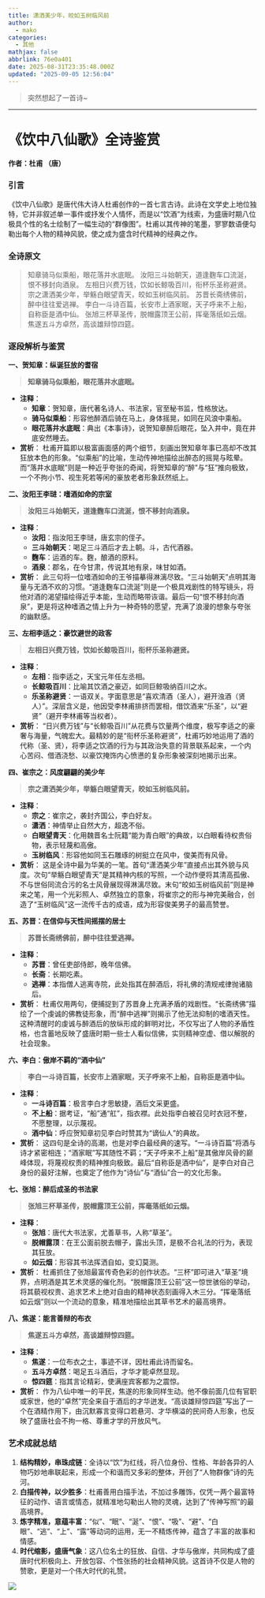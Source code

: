 ```yaml
---
title: 潇洒美少年，皎如玉树临风前
author:
  - mako
categories:
  - 其他
mathjax: false
abbrlink: 76e0a401
date: 2025-08-31T23:35:48.000Z
updated: "2025-09-05 12:56:04"
---
```

>  突然想起了一首诗~
<!--more-->
----

# **《饮中八仙歌》全诗鉴赏**

**作者：杜甫 （唐）**

### **引言**

《饮中八仙歌》是唐代伟大诗人杜甫创作的一首七言古诗。此诗在文学史上地位独特，它并非叙述单一事件或抒发个人情怀，而是以“饮酒”为线索，为盛唐时期八位极具个性的名士绘制了一幅生动的“群像图”。杜甫以其传神的笔墨，寥寥数语便勾勒出每个人物的精神风貌，使之成为盛含时代精神的经典之作。

### **全诗原文**

> 知章骑马似乘船，眼花落井水底眠。
> 汝阳三斗始朝天，道逢麴车口流涎，恨不移封向酒泉。
> 左相日兴费万钱，饮如长鲸吸百川，衔杯乐圣称避贤。
> 宗之潇洒美少年，举觞白眼望青天，皎如玉树临风前。
> 苏晋长斋绣佛前，醉中往往爱逃禅。
> 李白一斗诗百篇，长安市上酒家眠，天子呼来不上船，自称臣是酒中仙。
> 张旭三杯草圣传，脱帽露顶王公前，挥毫落纸如云烟。
> 焦遂五斗方卓然，高谈雄辩惊四筵。

### **逐段解析与鉴赏**

**一、贺知章：纵诞狂放的耆宿**

> **知章骑马似乘船，眼花落井水底眠。**

*   **注释**：
    *   **知章**：贺知章，唐代著名诗人、书法家，官至秘书监，性格放达。
    *   **骑马似乘船**：形容他醉酒后骑在马上，身体摇晃，如同在风浪中乘船。
    *   **眼花落井水底眠**：典出《本事诗》，说贺知章醉后眼花，坠入井中，竟在井底安然睡去。
*   **赏析**：
    杜甫开篇即以极富画面感的两个细节，刻画出贺知章年事已高却不改其狂放本色的形象。“似乘船”的比喻，生动传神地描绘出醉态的摇晃与眩晕。而“落井水底眠”则是一种近乎夸张的奇闻，将贺知章的“醉”与“狂”推向极致，一个不拘小节、视生死若等闲的豪放老者形象跃然纸上。

**二、汝阳王李琎：嗜酒如命的宗室**

> **汝阳三斗始朝天，道逢麴车口流涎，恨不移封向酒泉。**

*   **注释**：
    *   **汝阳**：指汝阳王李琎，唐玄宗的侄子。
    *   **三斗始朝天**：喝足三斗酒后才去上朝。斗，古代酒器。
    *   **麴车**：运酒的车。麴，酿酒的原料。
    *   **酒泉**：郡名，在今甘肃，传说其地有泉，味甘如酒。
*   **赏析**：
    此三句将一位嗜酒如命的王爷描摹得淋漓尽致。“三斗始朝天”点明其海量与无酒不欢的习惯。“道逢麴车口流涎”则是一个极具戏剧性的特写镜头，将他对酒的渴望描绘得近乎本能，生动而略带诙谐。最后一句“恨不移封向酒泉”，更是将这种嗜酒之情上升为一种奇特的愿望，充满了浪漫的想象与夸张的幽默感。

**三、左相李适之：豪饮避世的政客**

> **左相日兴费万钱，饮如长鲸吸百川，衔杯乐圣称避贤。**

*   **注释**：
    *   **左相**：指李适之，天宝元年任左丞相。
    *   **长鲸吸百川**：比喻其饮酒之豪迈，如同巨鲸吸纳百川之水。
    *   **乐圣称避贤**：一语双关。字面意思是“喜欢清酒（圣人），避开浊酒（贤人）”。深层含义是，他因受李林甫排挤而罢相，借饮酒来“乐圣”，以“避贤”（避开李林甫等当权者）。
*   **赏析**：
    “日兴费万钱”与“长鲸吸百川”从花费与饮量两个维度，极写李适之的豪奢与海量，气魄宏大。最精妙的是“衔杯乐圣称避贤”，杜甫巧妙地运用了酒的代称（圣、贤），将李适之饮酒的行为与其政治失意的背景联系起来，一个内心苦闷、借酒浇愁、以豪饮掩饰内心愤懑的复杂形象被深刻地揭示出来。

**四、崔宗之：风度翩翩的美少年**

> **宗之潇洒美少年，举觞白眼望青天，皎如玉树临风前。**

*   **注释**：
    *   **宗之**：崔宗之，袭封齐国公，李白好友。
    *   **潇洒**：神情举止自然大方，超逸不俗。
    *   **白眼望青天**：化用魏晋名士阮籍“能为青白眼”的典故，以白眼看待权贵俗物，表示轻蔑和高傲。
    *   **玉树临风**：形容他如同玉石雕琢的树挺立在风中，俊美而有风骨。
*   **赏析**：
    这是全诗中最为华美的一笔。首句“潇洒美少年”直接点出其外貌与风度。次句“举觞白眼望青天”是其精神内核的写照，一个动作便将其清高孤傲、不与世俗同流合污的名士风骨展现得淋漓尽致。末句“皎如玉树临风前”则是神来之笔，用一个光彩照人、卓然独立的意象，将崔宗之的形与神完美融合，创造了“玉树临风”这一流传千古的成语，成为形容俊美男子的最高赞誉。

**五、苏晋：在信仰与天性间摇摆的居士**

> **苏晋长斋绣佛前，醉中往往爱逃禅。**

*   **注释**：
    *   **苏晋**：曾任吏部侍郎，晚年信佛。
    *   **长斋**：长期吃素。
    *   **逃禅**：本指僧人逃离寺院，此处指其在醉酒后，将礼佛的清规戒律抛诸脑后。
*   **赏析**：
    杜甫仅用两句，便捕捉到了苏晋身上充满矛盾的戏剧性。“长斋绣佛”描绘了一个虔诚的佛教徒形象，而“醉中逃禅”则揭示了他无法抑制的嗜酒天性。这种清醒时的虔诚与醉酒后的放纵形成的鲜明对比，不仅写出了人物的矛盾性格，也含蓄地反映了盛唐时期一些士人看似信佛，实则精神空虚、借以解脱的社会现象。

**六、李白：傲岸不羁的“酒中仙”**

> **李白一斗诗百篇，长安市上酒家眠，天子呼来不上船，自称臣是酒中仙。**

*   **注释**：
    *   **一斗诗百篇**：极言李白才思敏捷，酒后文采更盛。
    *   **不上船**：据考证，“船”通“舡”，指衣襟。此处指李白被召见时衣冠不整，不愿整理，以示蔑视。
    *   **酒中仙**：呼应贺知章初见李白时赞其为“谪仙人”的典故。
*   **赏析**：
    这四句是全诗的高潮，也是对李白最经典的速写。“一斗诗百篇”将酒与诗才紧密相连；“酒家眠”写其随性不羁；“天子呼来不上船”是其傲岸风骨的巅峰体现，将蔑视权贵的精神推向极致。最后“自称臣是酒中仙”，是李白对自己身份的最好注解，也奠定了他作为“诗仙”与“酒仙”合一的文化形象。

**七、张旭：醉后成圣的书法家**

> **张旭三杯草圣传，脱帽露顶王公前，挥毫落纸如云烟。**

*   **注释**：
    *   **张旭**：唐代大书法家，尤善草书，人称“草圣”。
    *   **脱帽露顶**：在王公面前脱去帽子，露出头顶，是极不合礼法的行为，表现其狂放。
    *   **如云烟**：形容其书法挥洒自如，变幻莫测。
*   **赏析**：
    杜甫抓住了张旭最富传奇色彩的创作状态。“三杯”即可进入“草圣”境界，点明酒是其艺术灵感的催化剂。“脱帽露顶王公前”这一惊世骇俗的举动，将其藐视权贵、追求艺术上绝对自由的精神状态刻画得入木三分。“挥毫落纸如云烟”则以一个流动的意象，精准地描绘出其草书艺术的最高境界。

**八、焦遂：能言善辩的布衣**

> **焦遂五斗方卓然，高谈雄辩惊四筵。**

*   **注释**：
    *   **焦遂**：一位布衣之士，事迹不详，因杜甫此诗而留名。
    *   **五斗方卓然**：喝足五斗酒后，才华才能卓然显现。
    *   **惊四筵**：指其言论精彩，使满座宾客都为之震惊。
*   **赏析**：
    作为八仙中唯一的平民，焦遂的形象同样生动。他不像前面几位有官职或家世，他的“卓然”完全来自于酒后的才华迸发。“高谈雄辩惊四筵”写出了一个在酒精作用下，由沉默寡言变得口若悬河、才华横溢的民间奇人形象，也反映了盛唐社会不拘一格、尊重才学的开放风气。

### **艺术成就总结**

1.  **结构精妙，串珠成链**：全诗以“饮”为红线，将八位身份、性格、年龄各异的人物巧妙地串联起来，形成一个和谐而又多彩的整体，开创了“人物群像”诗的先河。
2.  **白描传神，以少胜多**：杜甫善用白描手法，不加过多雕饰，仅凭一两个最富特征的动作、语言或情态，就精准地勾勒出人物的灵魂，达到了“传神写照”的最高境界。
3.  **炼字精准，意蕴丰富**：“似”、“眠”、“涎”、“恨”、“吸”、“避”、“白眼”、“逃”、“上”、“露”等动词的运用，无一不精炼传神，蕴含了丰富的故事和情感。
4.  **时代缩影，盛唐气象**：这八位名士的狂放、自信、才华与傲岸，共同构成了盛唐时代积极向上、开放包容、个性张扬的社会精神风貌。这首诗不仅是人物的赞歌，更是对一个伟大时代的礼赞。 



<img src = "https://media.makomako.dpdns.org/avatar/avatar.jpg" style= "width: auto ">

